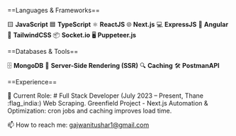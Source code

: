 ==Languages & Frameworks==

🟨 **JavaScript**
🟦 **TypeScript**
⚛️ **ReactJS**
🌐 **Next.js**
💻 **ExpressJS**
🔧 **Angular**
🎨 **TailwindCSS**
📦 **Socket.io**
🖥️ **Puppeteer.js**

==Databases & Tools==

🗄️ **MongoDB**
🔄 **Server-Side Rendering (SSR)**
🔍 **Caching**
🛠️ **PostmanAPI**

==Experience==

🚀 Current Role: # Full Stack Developer (July 2023 – Present, Thane :flag_india:)
Web Scraping.
Greenfield Project - Next.js
Automation & Optimization: cron jobs and caching improves load time.

 📫 How to reach me: gajwanitushar1@gmail.com
